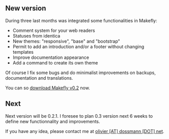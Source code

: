 ## New version

During three last months was integrated some functionalities in Makefly:

* Comment system for your web readers
* Statuses from identica
* New themes: "responsive", "base" and "bootstrap"
* Permit to add an introduction and/or a footer without changing templates
* Improve documentation appearance
* Add a command to create its own theme

Of course I fix some bugs and do minimalist improvements on backups, documentation and translations.

You can so [download Makefly v0.2](${BASE_URL}/makefly_0.2.zip "Download Makefly v0.2") now.

## Next

Next version will be 0.2.1. I foresee to plan 0.3 version next 6 weeks to define new functionnality and improvements.

If you have any idea, please contact me at [olivier [AT] dossmann [DOT] net](mailto:olivier+makefly@dossmann.net "Contact me").
